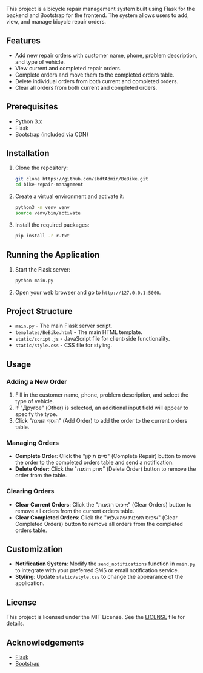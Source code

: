 

This project is a bicycle repair management system built using Flask for the backend and Bootstrap for the frontend. The system allows users to add, view, and manage bicycle repair orders.

## Features

- Add new repair orders with customer name, phone, problem description, and type of vehicle.
- View current and completed repair orders.
- Complete orders and move them to the completed orders table.
- Delete individual orders from both current and completed orders.
- Clear all orders from both current and completed orders.

## Prerequisites

- Python 3.x
- Flask
- Bootstrap (included via CDN)

## Installation

1. Clone the repository:
    ```sh
    git clone https://github.com/sbdtAdmin/BeBike.git
    cd bike-repair-management
    ```

2. Create a virtual environment and activate it:
    ```sh
    python3 -m venv venv
    source venv/bin/activate
    ```

3. Install the required packages:
    ```sh
    pip install -r r.txt
    ```

## Running the Application

1. Start the Flask server:
    ```sh
    python main.py
    ```

2. Open your web browser and go to `http://127.0.0.1:5000`.

## Project Structure

- `main.py` - The main Flask server script.
- `templates/BeBike.html` - The main HTML template.
- `static/script.js` - JavaScript file for client-side functionality.
- `static/style.css` - CSS file for styling.

## Usage

### Adding a New Order

1. Fill in the customer name, phone, problem description, and select the type of vehicle.
2. If "Другое" (Other) is selected, an additional input field will appear to specify the type.
3. Click "הוסף הזמנה" (Add Order) to add the order to the current orders table.

### Managing Orders

- **Complete Order**: Click the "סיים תיקון" (Complete Repair) button to move the order to the completed orders table and send a notification.
- **Delete Order**: Click the "מחק הזמנה" (Delete Order) button to remove the order from the table.

### Clearing Orders

- **Clear Current Orders**: Click the "איפוס הזמנות" (Clear Orders) button to remove all orders from the current orders table.
- **Clear Completed Orders**: Click the "איפוס הזמנות שהושלמו" (Clear Completed Orders) button to remove all orders from the completed orders table.

## Customization

- **Notification System**: Modify the `send_notifications` function in `main.py` to integrate with your preferred SMS or email notification service.
- **Styling**: Update `static/style.css` to change the appearance of the application.

## License

This project is licensed under the MIT License. See the [LICENSE](LICENSE) file for details.

## Acknowledgements

- [Flask](https://flask.palletsprojects.com/)
- [Bootstrap](https://getbootstrap.com/)
